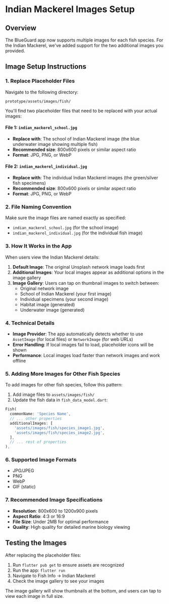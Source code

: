 # Indian Mackerel Images Setup

## Overview
The BlueGuard app now supports multiple images for each fish species. For the Indian Mackerel, we've added support for the two additional images you provided.

## Image Setup Instructions

### 1. Replace Placeholder Files
Navigate to the following directory:
```
prototype/assets/images/fish/
```

You'll find two placeholder files that need to be replaced with your actual images:

#### File 1: `indian_mackerel_school.jpg`
- **Replace with**: The school of Indian Mackerel image (the blue underwater image showing multiple fish)
- **Recommended size**: 800x600 pixels or similar aspect ratio
- **Format**: JPG, PNG, or WebP

#### File 2: `indian_mackerel_individual.jpg`
- **Replace with**: The individual Indian Mackerel images (the green/silver fish specimens)
- **Recommended size**: 800x600 pixels or similar aspect ratio
- **Format**: JPG, PNG, or WebP

### 2. File Naming Convention
Make sure the image files are named exactly as specified:
- `indian_mackerel_school.jpg` (for the school image)
- `indian_mackerel_individual.jpg` (for the individual fish image)

### 3. How It Works in the App

When users view the Indian Mackerel details:

1. **Default Image**: The original Unsplash network image loads first
2. **Additional Images**: Your local images appear as additional options in the image gallery
3. **Image Gallery**: Users can tap on thumbnail images to switch between:
   - Original network image
   - School of Indian Mackerel (your first image)
   - Individual specimens (your second image)
   - Habitat image (generated)
   - Underwater image (generated)

### 4. Technical Details

- **Image Provider**: The app automatically detects whether to use `AssetImage` (for local files) or `NetworkImage` (for web URLs)
- **Error Handling**: If local images fail to load, placeholder icons will be shown
- **Performance**: Local images load faster than network images and work offline

### 5. Adding More Images for Other Fish Species

To add images for other fish species, follow this pattern:

1. Add image files to `assets/images/fish/`
2. Update the fish data in `fish_data_model.dart`:
```dart
Fish(
  commonName: 'Species Name',
  // ... other properties
  additionalImages: [
    'assets/images/fish/species_image1.jpg',
    'assets/images/fish/species_image2.jpg',
  ],
  // ... rest of properties
),
```

### 6. Supported Image Formats
- JPG/JPEG
- PNG
- WebP
- GIF (static)

### 7. Recommended Image Specifications
- **Resolution**: 800x600 to 1200x900 pixels
- **Aspect Ratio**: 4:3 or 16:9
- **File Size**: Under 2MB for optimal performance
- **Quality**: High quality for detailed marine biology viewing

## Testing the Images

After replacing the placeholder files:

1. Run `flutter pub get` to ensure assets are recognized
2. Run the app: `flutter run`
3. Navigate to Fish Info → Indian Mackerel
4. Check the image gallery to see your images

The image gallery will show thumbnails at the bottom, and users can tap to view each image in full size.